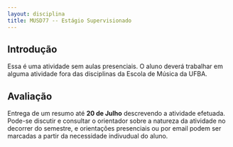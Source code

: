```yaml
---
layout: disciplina
title: MUSD77 -- Estágio Supervisionado
---
```


## Introdução

Essa é uma atividade sem aulas presenciais. O aluno deverá trabalhar em alguma atividade fora das disciplinas da Escola de Música da UFBA.

## Avaliação

Entrega de um resumo até **20 de Julho** descrevendo a atividade efetuada. Pode-se discutir e consultar o orientador sobre a natureza da atividade no decorrer do semestre, e orientações presenciais ou por email podem ser marcadas a partir da necessidade indivudual do aluno.
